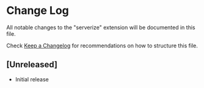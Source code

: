 # Change Log

All notable changes to the "serverize" extension will be documented in this file.

Check [Keep a Changelog](http://keepachangelog.com/) for recommendations on how to structure this file.

## [Unreleased]

- Initial release

